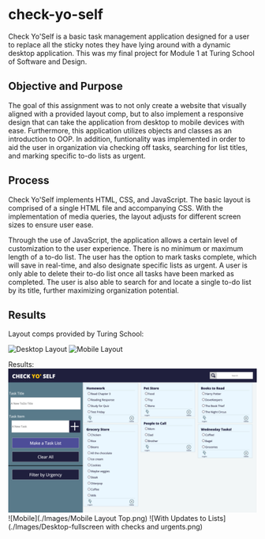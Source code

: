 # check-yo-self

Check Yo'Self is a basic task management application designed for a user to replace all the sticky notes they have lying around with a dynamic desktop application. This was my final project for Module 1 at Turing School of Software and Design.

## Objective and Purpose

The goal of this assignment was to not only create a website that visually aligned with a provided layout comp, but to also implement a responsive design that can take the application from desktop to mobile devices with ease. Furthermore, this application utilizes objects and classes as an introduction to OOP. In addition, funtionality was implemented in order to aid the user in organization via checking off tasks, searching for list titles, and marking specific to-do lists as urgent.

## Process

Check Yo'Self implements HTML, CSS, and JavaScript. The basic layout is comprised of a single HTML file and accompanying CSS. With the implementation of media queries, the layout adjusts for different screen sizes to ensure user ease.

Through the use of JavaScript, the application allows a certain level of customization to the user experience. There is no minimum or maximum length of a to-do list. The user has the option to mark tasks complete, which will save in real-time, and also designate specific lists as urgent. A user is only able to delete their to-do list once all tasks have been marked as completed. The user is also able to search for and locate a single to-do list by its title, further maximizing organization potential.

## Results

Layout comps provided by Turing School:

![Desktop Layout](./Images/Comp-Desktop.png)
![Mobile Layout](./Images/Comp-Mpbile-Top.png)
 
Results:
![Final desktop layout](./Images/Desktop-fullscreen.png)
![Mobile](./Images/Mobile Layout Top.png)
![With Updates to Lists](./Images/Desktop-fullscreen with checks and urgents.png)


